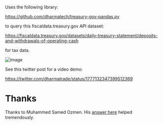 Uses the following library:

https://github.com/dharmatech/treasury-gov-pandas.py

to query this fiscaldata.treasury.gov API dataset:

https://fiscaldata.treasury.gov/datasets/daily-treasury-statement/deposits-and-withdrawals-of-operating-cash

for tax data.

![image](https://github.com/dharmatech/tga_taxes.py/assets/20816/df9eae5f-cac3-45c9-890d-35c5020294b0)

See this twitter post for a video demo:

https://twitter.com/dharmatrade/status/1777132347399512369

# Thanks

Thanks to Muhammed Samed Ozmen. His [answer here](https://stackoverflow.com/a/78287541/268581) helped tremendously.
